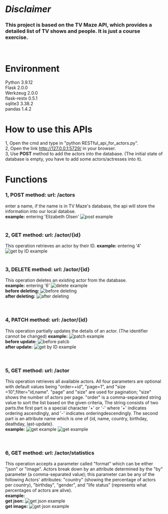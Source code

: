 
# ***Disclaimer***
### This project is based on the TV Maze API, which provides a detailed list of TV shows and people. It is just a course exercise.
<br>

# Environment
Python 3.9.12  
Flask 2.0.0  
Werkzeug 2.0.0  
flask-restx 0.5.1  
sqlite3 3.38.2  
pandas 1.4.2
<br>

# How to use this APIs
1, Open the cmd and type in "python RESTful_api_for_actors.py".  
2, Open the link http://127.0.0.1:5729/ in your browser.  
3, Use **POST** method to add the actors into the database. (The initial state of database is empty, you have to add some actors/actresses into it).  

# Functions
### 1, POST method: url: /actors  
enter a name, if the name is in TV Maze's database, the api will store the information into our local databse.   
**example:** entering 'Elizabeth Olsen'
![post example](/img/post.png "create an actor")
<br><br>

### 2, GET method: url: /actor/{id}
This operation retrieves an actor by their lD.
**example:** entering '4'
![get by ID example](img\getID.png "get an actor's infomation by id")
<br><br>

### 3, DELETE method: url: /actor/{id}
This operation deletes an existing actor from the database.  
**example:** entering '6'
![delete example](img\delete0.png "delete an actor's infomation by id")  
**before deleting:**
![before deleting](img\delete1.png "before deleting")    
**after deleting:**
![after deleting](img\delete2.png "after deleting")  
<br><br>

### 4,  PATCH method: url: /actor/{id}  
This operation partially updates the details of an actor. (The identifier cannot be changed)
**example:** 
![patch example](img\patch.png "patch")   
**before update:**
![before patcb](img\delete2.png "before patch")    
**after update:**
![get by ID example](img\patch1.png "after patch")    
<br><br>

### 5,  GET method: url: /actor
This operation retrieves all available actors. All four parameters are optional with default values being "order=+id", "page=1", and "size =10",filter="id,name". "page" and "size" are used for pagination; "size" shows the number of actors per page. "order" is a comma-separated string value to sort the list based on the given criteria, The string consists of two parts.the first part is a special character '+' or '-' where '+' indicates ordering ascendingly, and '-' indicates orderingdescendingly. The second part is an attribute name which is one of {id, name, country, birthday, deathday, last-update}.  
**example:** 
![get  example](img\getAll0.png "get") 
![get  example](img\getAll1.png "get")   
<br><br>

### 6, GET method: url: /actor/statistics
This operation accepts a parameter called "format" which can be either "json" or "image". 
Actors break down by an attribute determined by the "by" parameter (a comma-separated value); this parameter can be any of the following Actors' attributes: "country" (showing the percentage of actors per country), "birthday", "gender", and "life status" (represents what percentages of actors are alive).   
**example:**   
**get json:** 
![get  json example](img\getJson.png "get json")   
**get image:** 
![get  json example](img\getImage.png "get image") 




